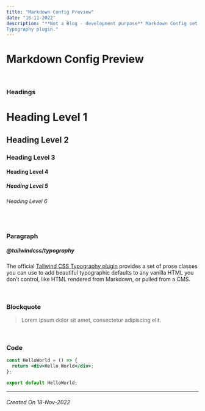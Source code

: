 ```yaml
---
title: "Markdown Config Preview"
date: "18-11-2022"
description: "**Not a Blog - development purpose** Markdown Config set for Blogs using the official Tailwind CSS
Typography plugin."
---
```


# Markdown Config Preview

&nbsp;

### Headings

# Heading Level 1

## Heading Level 2

### Heading Level 3

#### Heading Level 4

##### Heading Level 5

###### Heading Level 6

&nbsp;

### Paragraph

##### @tailwindcss/typography

The official [Tailwind CSS Typography plugin](https://tailwindcss.com/docs/typography-plugin) provides a set of prose classes you can use to add beautiful typographic
defaults to any vanilla HTML you don’t control, like HTML rendered from Markdown, or pulled from a CMS.

&nbsp;

### Blockquote

> Lorem ipsum dolor sit amet, consectetur adipiscing elit.

&nbsp;

### Code

```jsx
const HelloWorld = () => {
  return <div>Hello World</div>;
};

export default HelloWorld;
```

---

###### Created On 18-Nov-2022
